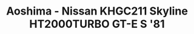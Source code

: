 ---
layout: product
title: "Aoshima - Nissan KHGC211 Skyline HT2000TURBO GT-E S '81"
price: "TBA" 
desc: "N/A"
img_path: "/assets/img/AO54338.webp"
brand: "N/A"
available: false
special_offer: false
new: false
soon: false
cat: "010000"
subcat: "013700"
subsubcat: "0N/A"
sifra: "AO54338"
popular: false
spec: false
---
